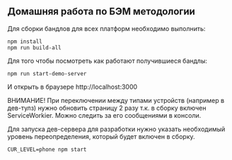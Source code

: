 Домашняя работа по БЭМ методологии
---------------

Для сборки бандлов для всех платформ необходимо выполнить:
```
npm install
npm run build-all
```

Для того чтобы посмотреть как работают получившиеся бандлы:
```
npm run start-demo-server
```
И открыть в браузере http://localhost:3000

ВНИМАНИЕ! При переключении между типами устройств (например в дев-тулз)
нужно обновить страницу 2 разу т.к. в сборку включен ServiceWorkier.
Можно следить за его сообщениями в консоли. 

Для запуска дев-сервера для разработки нужно указать необходимый уровень
переопределения, который будет включен в сборку.
```
CUR_LEVEL=phone npm start
```